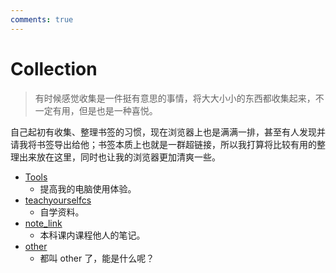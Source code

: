 ```yaml
---
comments: true
---
```

# Collection

> 有时候感觉收集是一件挺有意思的事情，将大大小小的东西都收集起来，不一定有用，但是也是一种喜悦。

自己起初有收集、整理书签的习惯，现在浏览器上也是满满一排，甚至有人发现并请我将书签导出给他；书签本质上也就是一群超链接，所以我打算将比较有用的整理出来放在这里，同时也让我的浏览器更加清爽一些。

- [Tools](Tools.md)
    - 提高我的电脑使用体验。
- [teachyourselfcs](teachyourselfcs.md)
    - 自学资料。
- [note_link](note_link.md)
    - 本科课内课程他人的笔记。
- [other](other.md)
    - 都叫 other 了，能是什么呢？
